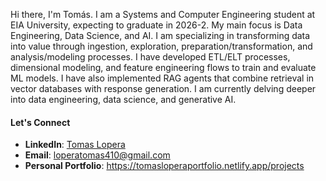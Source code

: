 Hi there, I'm Tomás. I am a Systems and Computer Engineering student at EIA University, expecting to graduate in 2026-2. My main focus is Data Engineering, Data Science, and AI. I am specializing in transforming data into value through ingestion, exploration, preparation/transformation, and analysis/modeling processes. I have developed ETL/ELT processes, dimensional modeling, and feature engineering flows to train and evaluate ML models. I have also implemented RAG agents that combine retrieval in vector databases with response generation. I am currently delving deeper into data engineering, data science, and generative AI.

#### Let's Connect
- **LinkedIn**: [Tomas Lopera](https://www.linkedin.com/in/tomaslopera/)
- **Email**: loperatomas410@gmail.com
- **Personal Portfolio**: https://tomasloperaportfolio.netlify.app/projects
